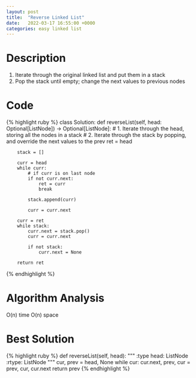 ```yaml
---
layout: post
title:  "Reverse Linked List"
date:   2022-03-17 16:55:00 +0000
categories: easy linked list
---
```

# Description
1. Iterate through the original linked list and put them in a stack
2. Pop the stack until empty; change the next values to previous nodes

# Code
{% highlight ruby %}
class Solution:
    def reverseList(self, head: Optional[ListNode]) -> Optional[ListNode]:
        # 1. Iterate through the head, storing all the nodes in a stack
        # 2. Iterate through the stack by popping, and override the next values to the prev
        ret = head
        
        stack = []
        
        curr = head
        while curr:
            # if curr is on last node
            if not curr.next:
                ret = curr
                break
            
            stack.append(curr)
            
            curr = curr.next
        
        curr = ret
        while stack:
            curr.next = stack.pop()
            curr = curr.next
            
            if not stack:
                curr.next = None
        
        return ret
{% endhighlight %}

# Algorithm Analysis
O(n) time
O(n) space

# Best Solution
{% highlight ruby %}
def reverseList(self, head):
    """
    :type head: ListNode
    :rtype: ListNode
    """
    cur, prev = head, None
    while cur:
        cur.next, prev, cur = prev, cur, cur.next
    return prev
{% endhighlight %}